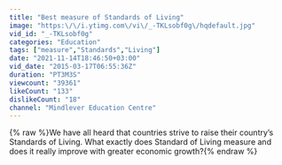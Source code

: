 ```yaml
---
title: "Best measure of Standards of Living"
image: "https:\/\/i.ytimg.com\/vi\/_-TKLsobf0g\/hqdefault.jpg"
vid_id: "_-TKLsobf0g"
categories: "Education"
tags: ["measure","Standards","Living"]
date: "2021-11-14T18:46:50+03:00"
vid_date: "2015-03-17T06:55:36Z"
duration: "PT3M3S"
viewcount: "39361"
likeCount: "133"
dislikeCount: "18"
channel: "Mindlever Education Centre"
---
```

{% raw %}We have all heard that countries strive to raise their country’s Standards of Living. What exactly does Standard of Living measure and does it really improve with greater economic growth?{% endraw %}

